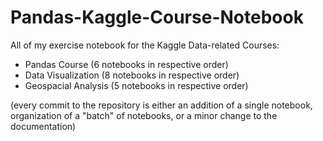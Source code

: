 # Pandas-Kaggle-Course-Notebook
All of my exercise notebook for the Kaggle Data-related Courses: 
- Pandas Course (6 notebooks in respective order)
- Data Visualization (8 notebooks in respective order)
- Geospacial Analysis (5 notebooks in respective order)

(every commit to the repository is either an addition of a single notebook, organization of a "batch" of notebooks, or a minor change to the documentation)
